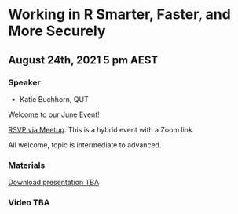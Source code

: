 # Working in R Smarter, Faster, and More Securely 

## August 24th, 2021 5 pm AEST

### Speaker

* Katie Buchhorn, QUT

Welcome to our June Event!

[RSVP via Meetup](https://www.meetup.com/rladies-brisbane/events/280047293/). This is a hybrid event with a Zoom link.

All welcome, topic is intermediate to advanced.

### Materials


[Download presentation TBA]()


### Video TBA


